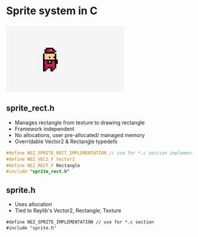 # Sprite system in C

![](https://github.com/nezvers/GameSystemsInC/raw/master/SpriteSystem/examples/resources/Preview_Sprite_anim_scale.gif)

## sprite_rect.h
- Manages rectangle from texture to drawing rectangle
- Framework independent
- No allocations, user pre-allocated/ managed memory
- Overridable Vector2 & Rectangle typedefs
```C
#define NEZ_SPRITE_RECT_IMPLEMENTATION // use for *.c section implementation
#define NEZ_VEC2_F Vector2
#define NEZ_RECT_F Rectangle
#include "sprite_rect.h"
```

## sprite.h
- Uses allocation
- Tied to Raylib's Vector2, Rectangle, Texture
    
```
#define NEZ_SPRITE_IMPLEMENTATION // use for *.c section
#include "sprite.h"
```

